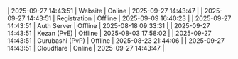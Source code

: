| 2025-09-27 14:43:51 | Website | Online | 2025-09-27 14:43:47 |
| 2025-09-27 14:43:51 | Registration | Offline | 2025-09-09 16:40:23 |
| 2025-09-27 14:43:51 | Auth Server | Offline | 2025-08-18 09:33:31 |
| 2025-09-27 14:43:51 | Kezan (PvE) | Offline | 2025-08-03 17:58:02 |
| 2025-09-27 14:43:51 | Gurubashi (PvP) | Offline | 2025-08-23 21:44:06 |
| 2025-09-27 14:43:51 | Cloudflare | Online | 2025-09-27 14:43:47 |
